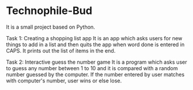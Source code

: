 # Technophile-Bud

It is a small project based on Python.

Task 1: Creating a shopping list app
It is an app which asks users for new things to add in a list and then quits the app when word done is entered in CAPS. It prints out the list of items in the end.

Task 2: Interactive guess the number game
It is a program which asks user to guess any number between 1 to 10 and it is compared with a random number guessed by the computer. If the number entered by user matches with computer's number, user wins or else lose.
